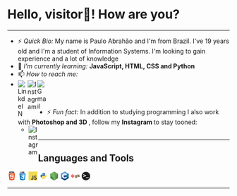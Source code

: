 <h1> Hello, visitor👋! How are you? </h1>

<hr>

- ⚡ _Quick Bio:_ My name is Paulo Abrahão and I'm from Brazil. I've 19 years old and I'm a student of Information Systems. I'm looking to gain experience and a lot of knowledge
- 🌱 _I’m currently learning:_ <strong> JavaScript, HTML, CSS and Python </strong>
- 📫 _How to reach me:_  
- <a target="_blank" href="https://www.linkedin.com/in/paulo-abrah%C3%A3o-841445206/">
    <img align="left" alt="LinkdeIN" width="22px" src="https://cdn.jsdelivr.net/npm/simple-icons@v3/icons/linkedin.svg" />
  </a>  <a target="_blank" href="https://www.instagram.com/paulo_abh/?hl=pt-br">
            <img align="left" alt="Instagram" width="22px" src="https://cdn.jsdelivr.net/npm/simple-icons@v3/icons/instagram.svg" />
          </a>    <a target="_blank" href="mailto:pauloabrahao96@gmail.com">
                    <img align="left" alt="Gmail" width="22px" src="https://cdn.jsdelivr.net/npm/simple-icons@v3/icons/gmail.svg" />
                  </a>
 
 <br>
             
- ⚡ _Fun fact:_ In addition to studying programming I also work with <strong> Photoshop and 3D </strong>, follow my <strong> Instagram </strong> to stay  tooned:
     - <a target="_blank" href="https://www.instagram.com/createdby_abh/?hl=pt-br">
         <img align="left" alt="Instagram" width="22px" src="https://cdn.jsdelivr.net/npm/simple-icons@v3/icons/instagram.svg" />
       </a>
<hr>

<h2> <strong> Languages and Tools </strong> </h2>

<code><img height="20" src="https://raw.githubusercontent.com/github/explore/80688e429a7d4ef2fca1e82350fe8e3517d3494d/topics/html/html.png"></code>
<code><img height="20" src="https://raw.githubusercontent.com/github/explore/80688e429a7d4ef2fca1e82350fe8e3517d3494d/topics/css/css.png"></code>
<code><img height="20" src="https://raw.githubusercontent.com/github/explore/80688e429a7d4ef2fca1e82350fe8e3517d3494d/topics/javascript/javascript.png"></code>
<code><img height="20" src="https://raw.githubusercontent.com/github/explore/80688e429a7d4ef2fca1e82350fe8e3517d3494d/topics/python/python.png"></code>
<code><img height="20" src="https://raw.githubusercontent.com/github/explore/80688e429a7d4ef2fca1e82350fe8e3517d3494d/topics/nodejs/nodejs.png"></code>
<code><img height="20" src="https://raw.githubusercontent.com/github/explore/80688e429a7d4ef2fca1e82350fe8e3517d3494d/topics/cpp/cpp.png"></code>
<code><img height="20" src="https://raw.githubusercontent.com/github/explore/80688e429a7d4ef2fca1e82350fe8e3517d3494d/topics/git/git.png"></code>
<code><img height="20" src="https://raw.githubusercontent.com/github/explore/80688e429a7d4ef2fca1e82350fe8e3517d3494d/topics/terminal/terminal.png"></code>

<hr>

